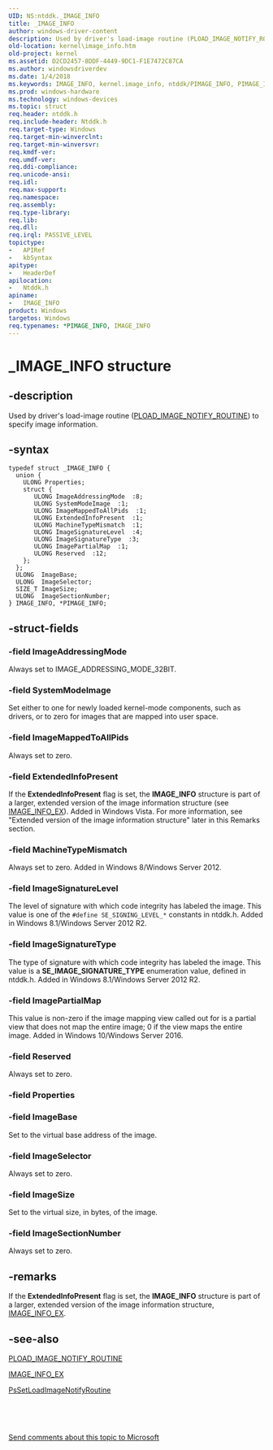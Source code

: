 ```yaml
---
UID: NS:ntddk._IMAGE_INFO
title: _IMAGE_INFO
author: windows-driver-content
description: Used by driver's load-image routine (PLOAD_IMAGE_NOTIFY_ROUTINE) to specify image information.
old-location: kernel\image_info.htm
old-project: kernel
ms.assetid: D2CD2457-8DDF-4449-9DC1-F1E7472C87CA
ms.author: windowsdriverdev
ms.date: 1/4/2018
ms.keywords: IMAGE_INFO, kernel.image_info, ntddk/PIMAGE_INFO, PIMAGE_INFO structure pointer [Kernel-Mode Driver Architecture], ntddk/IMAGE_INFO, IMAGE_INFO structure [Kernel-Mode Driver Architecture], PIMAGE_INFO, *PIMAGE_INFO, _IMAGE_INFO
ms.prod: windows-hardware
ms.technology: windows-devices
ms.topic: struct
req.header: ntddk.h
req.include-header: Ntddk.h
req.target-type: Windows
req.target-min-winverclnt: 
req.target-min-winversvr: 
req.kmdf-ver: 
req.umdf-ver: 
req.ddi-compliance: 
req.unicode-ansi: 
req.idl: 
req.max-support: 
req.namespace: 
req.assembly: 
req.type-library: 
req.lib: 
req.dll: 
req.irql: PASSIVE_LEVEL
topictype: 
-	APIRef
-	kbSyntax
apitype: 
-	HeaderDef
apilocation: 
-	Ntddk.h
apiname: 
-	IMAGE_INFO
product: Windows
targetos: Windows
req.typenames: *PIMAGE_INFO, IMAGE_INFO
---
```


# _IMAGE_INFO structure


## -description


Used by driver's load-image routine (<a href="..\ntddk\nc-ntddk-pload_image_notify_routine.md">PLOAD_IMAGE_NOTIFY_ROUTINE</a>) to specify image information.


## -syntax


````
typedef struct _IMAGE_INFO {
  union {
    ULONG Properties;
    struct {      
       ULONG ImageAddressingMode  :8;
       ULONG SystemModeImage  :1;
       ULONG ImageMappedToAllPids  :1;
       ULONG ExtendedInfoPresent  :1;
       ULONG MachineTypeMismatch  :1;
       ULONG ImageSignatureLevel  :4;
       ULONG ImageSignatureType  :3;
       ULONG ImagePartialMap  :1;
       ULONG Reserved  :12;
    };
  };
  ULONG  ImageBase;
  ULONG  ImageSelector;
  SIZE_T ImageSize;
  ULONG  ImageSectionNumber;
} IMAGE_INFO, *PIMAGE_INFO;
````


## -struct-fields




### -field ImageAddressingMode

Always set to IMAGE_ADDRESSING_MODE_32BIT.


### -field SystemModeImage

Set either to one for newly loaded kernel-mode components, such as drivers, or to zero for images that are mapped into user space.


### -field ImageMappedToAllPids

Always set to zero.


### -field ExtendedInfoPresent

If the <b>ExtendedInfoPresent</b> flag is set, the <b>IMAGE_INFO</b> structure is part of a larger, extended version of the image information structure (see <a href="..\ntddk\ns-ntddk-_image_info_ex.md">IMAGE_INFO_EX</a>). Added in Windows Vista. For more information, see "Extended version of the image information structure" later in this Remarks section.


### -field MachineTypeMismatch

Always set to zero. Added in Windows 8/Windows Server 2012.


### -field ImageSignatureLevel

The level of signature with which code integrity has labeled the image. This value is one of the <code>#define SE_SIGNING_LEVEL_*</code> constants in ntddk.h. Added in Windows 8.1/Windows Server 2012 R2.


### -field ImageSignatureType

The type of signature with which code integrity has labeled the image. This value is a <b>SE_IMAGE_SIGNATURE_TYPE</b> enumeration value,  defined in ntddk.h. Added in Windows 8.1/Windows Server 2012 R2.


### -field ImagePartialMap

This value is non-zero if the image mapping view called out for is a partial view that does not map the entire image; 0 if the view maps the entire image. Added in Windows 10/Windows Server 2016.


### -field Reserved

Always set to zero.


### -field Properties



### -field ImageBase

Set to the virtual base address of the image.


### -field ImageSelector

Always set to zero.


### -field ImageSize

Set to the virtual size, in bytes, of the image.


### -field ImageSectionNumber

Always set to zero.


## -remarks


If the <b>ExtendedInfoPresent</b> flag is set, the <b>IMAGE_INFO</b> structure is part of a larger, extended version of the image information structure, <a href="..\ntddk\ns-ntddk-_image_info_ex.md">IMAGE_INFO_EX</a>.



## -see-also

<a href="..\ntddk\nc-ntddk-pload_image_notify_routine.md">PLOAD_IMAGE_NOTIFY_ROUTINE</a>

<a href="..\ntddk\ns-ntddk-_image_info_ex.md">IMAGE_INFO_EX</a>

<a href="..\ntddk\nf-ntddk-pssetloadimagenotifyroutine.md">PsSetLoadImageNotifyRoutine</a>

 

 

<a href="mailto:wsddocfb@microsoft.com?subject=Documentation%20feedback [kernel\kernel]:%20IMAGE_INFO structure%20 RELEASE:%20(1/4/2018)&amp;body=%0A%0APRIVACY STATEMENT%0A%0AWe use your feedback to improve the documentation. We don't use your email address for any other purpose, and we'll remove your email address from our system after the issue that you're reporting is fixed. While we're working to fix this issue, we might send you an email message to ask for more info. Later, we might also send you an email message to let you know that we've addressed your feedback.%0A%0AFor more info about Microsoft's privacy policy, see http://privacy.microsoft.com/en-us/default.aspx." title="Send comments about this topic to Microsoft">Send comments about this topic to Microsoft</a>

